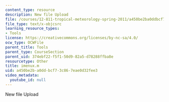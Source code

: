 ```yaml
---
content_type: resource
description: New file Upload
file: /courses/12-811-tropical-meteorology-spring-2011/a450be2ba0ddbcf73c867eae0d32fee3_imenux.m
file_type: text/x-objcsrc
learning_resource_types:
- Tools
license: https://creativecommons.org/licenses/by-nc-sa/4.0/
ocw_type: OCWFile
parent_title: Tools
parent_type: CourseSection
parent_uid: 374ebf22-f5f1-50d9-82a5-d78288ffba8e
resourcetype: Other
title: imenux.m
uid: a450be2b-a0dd-bcf7-3c86-7eae0d32fee3
video_metadata:
  youtube_id: null
---
```

New file Upload